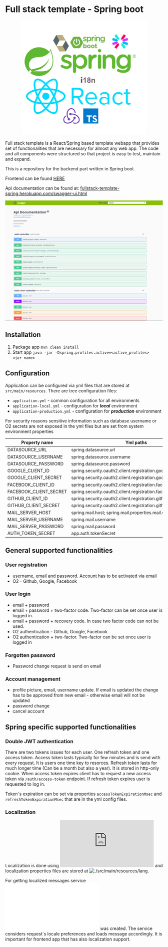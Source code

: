 # Full stack template - Spring boot 


<p align="center">
 <img src="./docs/logo.png" width="400">
</p>

Full stack template is a React/Spring based template webapp that provides set of functionalities that are necessary for almost any web app. The code and all components were structured so that project is easy to test, maintain and expand.

This is a repository for the backend part written in Spring boot.

Frontend can be found [HERE](https://github.com/Hasatori/fullstack-boilerplate-react-frontend)

Api documentation can be found at:  <a href="https://fullstack-template-spring.herokuapp.com/swagger-ui.html" target="_blank">fullstack-template-spring.herokuapp.com/swagger-ui.html</a>

![swagger_front_page](./docs/swagger_front_page.png)

## Installation

1) Package app `mvn clean install`
2) Start app `java -jar -Dspring.profiles.active=<active_profiles> <jar_name> `


## Configuration

Application can be configured via yml files that are stored at `src/main/resources`. There are tree configuration files:

* `application.yml` - common configuration for all environments
* `application-local.yml` - configuration for **_local_** environment
* `application-production.yml` - configuration for **_production_** environment

For security reasons sensitive information such as database username or O2 secrets are not exposed in the yml files but are set from system environment properties

| Property name           | Yml paths            |                              
| -----------             | -----------           |
| DATASOURCE_URL          | spring.datasource.url                                           
| DATASOURCE_USERNAME     | spring.datasource.username                                      
| DATASOURCE_PASSWORD     | spring.datasource.password                                      
| GOOGLE_CLIENT_ID        | spring.security.oauth2.client.registration.google.clientId             
| GOOGLE_CLIENT_SECRET    | spring.security.oauth2.client.registration.google.clientSecret         
| FACEBOOK_CLIENT_ID      | spring.security.oauth2.client.registration.facebook.clientId             
| FACEBOOK_CLIENT_SECRET  | spring.security.oauth2.client.registration.facebook.clientSecret         
| GITHUB_CLIENT_ID        | spring.security.oauth2.client.registration.github.clientId             
| GITHUB_CLIENT_SECRET    | spring.security.oauth2.client.registration.github.clientSecret         
| MAIL_SERVER_HOST        | spring.mail.host; spring.mail.properties.mail.smtp.ssl.trust        
| MAIL_SERVER_USERNAME    | spring.mail.username         
| MAIL_SERVER_PASSWORD    | spring.mail.password
| AUTH_TOKEN_SECRET       | app.auth.tokenSecret

## General supported functionalities
### User registration
  * username, email and password. Account has to be activated via email
  * O2 - Github, Google, Facebook
### User login
  * email + password
  * email + password + two-factor code. Two-factor can be set once user is logged in.
  * email + password + recovery code. In case two factor code can not be used.
  * O2 authentication - Github, Google, Facebook
  * O2 authentication + two-factor. Two-factor can be set once user is logged in
### Forgotten password 
   * Password change request is send on email
### Account management
  * profile picture, email, username update. If email is updated the change has to be approved from new email -
    otherwise email will not be updated
  * password change
  * cancel account

## Spring specific supported functionalities

### Double JWT authentication

There are two tokens issues for each user. One refresh token and one access token. Access token lasts typically for few minutes and is send with every request. It is users one time key to resorces. Refresh token lasts for much longer time (Can be a month but also a year). It is stored in http-only cookie. When access token expires  client has to request a new access token via `/auth/access-token` endpoint. If refresh token expires user is requested to log in.

Token\`s expiration can be set via properties `accessTokenExpirationMsec` and `refreshTokenExpirationMsec` that are in the yml config files.

### Localization 

Localization is done using ![ResourceBundleMessageSource](https://docs.spring.io/spring-framework/docs/current/javadoc-api/org/springframework/context/support/ResourceBundleMessageSource.html) and localization properties files are stored at ![./src/main/resources/lang](./src/main/resources/lang). 

For getting localized messages service ![MessageService](./src/main/java/com/example/fullstacktemplate/service/MessageService.java) was created. The service considers request\`s locale preferences and loads message accordingly. It is important for frontend app that has also localization support.






